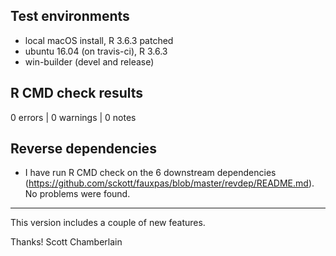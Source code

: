 ## Test environments

* local macOS install, R 3.6.3 patched
* ubuntu 16.04 (on travis-ci), R 3.6.3
* win-builder (devel and release)

## R CMD check results

0 errors | 0 warnings | 0 notes

## Reverse dependencies

* I have run R CMD check on the 6 downstream dependencies
(<https://github.com/sckott/fauxpas/blob/master/revdep/README.md>).
No problems were found.

---

This version includes a couple of new features.

Thanks! Scott Chamberlain
